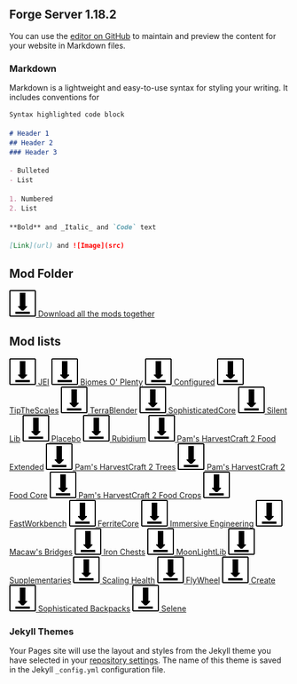 ## Forge Server 1.18.2

You can use the [editor on GitHub](https://github.com/ScottTheFrog/testSite/edit/gh-pages/index.md) to maintain and preview the content for your website in Markdown files.

### Markdown

Markdown is a lightweight and easy-to-use syntax for styling your writing. It includes conventions for

```markdown
Syntax highlighted code block

# Header 1
## Header 2
### Header 3

- Bulleted
- List

1. Numbered
2. List

**Bold** and _Italic_ and `Code` text

[Link](url) and ![Image](src)
```

## Mod Folder

[![Image](download.png) Download all the mods together](https://doc-90-5g-drive-data-export.googleusercontent.com/download/v221csg1pm9s82p0kusofpte8kmbiolj/2tjors944fjmk5cbh45rbphl0kqfmnot/1661008500000/c867fd9b-8355-47b9-861a-8ade85cf1efb/114679392069462226607/ADt3v-PlmMnUiP7y1pSZLd8skgdMcOpzb1DimwHx1fiBeS_1k16gESM2yRXDxqmn4aZXO-VyNisriubafN31xQDV9zyiHQSCbjI-MapOm_yDrcwQqW73XLNonhPj22h7hOPYN9_LbXjAlk0pyOMYtGy6mJvkcCSop_xRGB-frrBSv1fEgyFdcJ5yPMGx6mvm08ACJVXVv7zAGt1bibVa2-Bd3muFju8LhWCRxWmfo7SIIciGVAU1yx8wuiLgS4brBzBaY5O7PplGr8YKg6zKe24CuY84oJPj98eisG9m91-HBkwzfNkcmxg36jIbZydirnpZ6vXCdl_q?authuser=0&nonce=l6k4rqkenlqf6&user=114679392069462226607&hash=lsjg3t6uv4qbk7a7hpvm65hdbi7v5kvf)

## Mod lists 

[![Image](download.png) JEI](https://www.curseforge.com/minecraft/mc-mods/jei/download/3885885/file)
[![Image](download.png) Biomes O' Plenty](https://www.curseforge.com/minecraft/mc-mods/biomes-o-plenty/download/3871421/file)
[![Image](download.png) Configured](https://www.curseforge.com/minecraft/mc-mods/configured/download/3721946/file)
[![Image](download.png) TipTheScales](https://www.curseforge.com/minecraft/mc-mods/tipthescales/download/3757606/file)
[![Image](download.png) TerraBlender](https://www.curseforge.com/minecraft/mc-mods/terrablender/download/3816497/file)
[![Image](download.png) SophisticatedCore](https://www.curseforge.com/minecraft/mc-mods/sophisticated-core/download/3931794/file)
[![Image](download.png) Silent Lib](https://www.curseforge.com/minecraft/mc-mods/silent-lib/download/3708359/file)
[![Image](download.png) Placebo](https://www.curseforge.com/minecraft/mc-mods/placebo/download/3924015/file)
[![Image](download.png) Rubidium](https://www.curseforge.com/minecraft/mc-mods/rubidium/download/3929515/file)
[![Image](download.png) Pam's HarvestCraft 2 Food Extended](https://www.curseforge.com/minecraft/mc-mods/pams-harvestcraft-2-food-extended/download/3740472/file)
[![Image](download.png) Pam's HarvestCraft 2 Trees](https://www.curseforge.com/minecraft/mc-mods/pams-harvestcraft-2-trees/download/3875382/file)
[![Image](download.png) Pam's HarvestCraft 2 Food Core](https://www.curseforge.com/minecraft/mc-mods/pams-harvestcraft-2-food-core/download/3740562/file)
[![Image](download.png) Pam's HarvestCraft 2 Food Crops](https://www.curseforge.com/minecraft/mc-mods/pams-harvestcraft-2-crops/download/3873172/file)
[![Image](download.png) FastWorkbench](https://www.curseforge.com/minecraft/mc-mods/fastworkbench/download/3929012/file)
[![Image](download.png) FerriteCore](https://www.curseforge.com/minecraft/mc-mods/ferritecore/download/3767288/file)
[![Image](download.png) Immersive Engineering](https://www.curseforge.com/minecraft/mc-mods/immersive-engineering/download/3934812/file)
[![Image](download.png) Macaw's Bridges](https://www.curseforge.com/minecraft/mc-mods/macaws-bridges/download/3793697/file)
[![Image](download.png) Iron Chests](https://www.curseforge.com/minecraft/mc-mods/iron-chests/download/3795374/file)
[![Image](download.png) MoonLightLib](https://www.curseforge.com/minecraft/mc-mods/selene/download/3842421/file)
[![Image](download.png) Supplementaries](https://www.curseforge.com/minecraft/mc-mods/supplementaries/download/3871187/file)
[![Image](download.png) Scaling Health](https://www.curseforge.com/minecraft/mc-mods/scaling-health/download/3935824/file)
[![Image](download.png) FlyWheel](https://www.curseforge.com/minecraft/mc-mods/flywheel/download/3934664/file)
[![Image](download.png) Create](https://www.curseforge.com/minecraft/mc-mods/create/download/3934676/file)
[![Image](download.png) Sophisticated Backpacks](https://www.curseforge.com/minecraft/mc-mods/sophisticated-backpacks/download/3931811/file)
[![Image](download.png) Selene](https://www.curseforge.com/minecraft/mc-mods/selene/download/3842421/file)

### Jekyll Themes

Your Pages site will use the layout and styles from the Jekyll theme you have selected in your [repository settings](https://github.com/ScottTheFrog/testSite/settings/pages). The name of this theme is saved in the Jekyll `_config.yml` configuration file.

